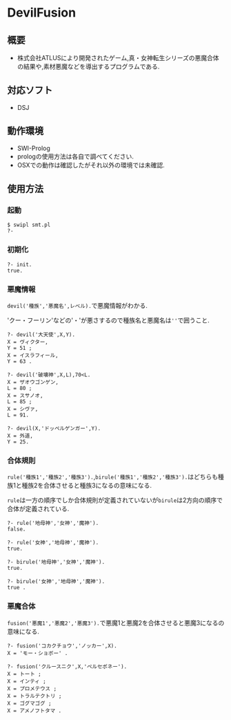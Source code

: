 # DevilFusion

## 概要
* 株式会社ATLUSにより開発されたゲーム,真・女神転生シリーズの悪魔合体の結果や,素材悪魔などを導出するプログラムである.

## 対応ソフト
* DSJ

## 動作環境
* SWI-Prolog
* prologの使用方法は各自で調べてください.
* OSXでの動作は確認したがそれ以外の環境では未確認.

## 使用方法

### 起動
```
$ swipl smt.pl
?- 
```

### 初期化
```
?- init.
true.
```

### 悪魔情報
`devil('種族','悪魔名',レベル).`で悪魔情報がわかる.

'クー・フーリン'などの'・'が悪さするので種族名と悪魔名は`''`で囲うこと.
```
?- devil('大天使',X,Y).
X = ヴィクター,
Y = 51 ;
X = イスラフィール,
Y = 63 .

?- devil('破壊神',X,L),70<L.
X = ザオウゴンゲン,
L = 80 ;
X = スサノオ,
L = 85 ;
X = シヴァ,
L = 91.

?- devil(X,'ドッペルゲンガー',Y).
X = 外道,
Y = 25.
```

### 合体規則
`rule('種族1','種族2','種族3').`,`birule('種族1','種族2','種族3').`はどちらも種族1と種族2を合体させると種族3になるの意味になる.

`rule`は一方の順序でしか合体規則が定義されていないが`birule`は2方向の順序で合体が定義されている.

```
?- rule('地母神','女神','魔神').
false.

?- rule('女神','地母神','魔神').
true.

?- birule('地母神','女神','魔神').
true.

?- birule('女神','地母神','魔神').
true .
```

### 悪魔合体
`fusion('悪魔1','悪魔2','悪魔3').`で悪魔1と悪魔2を合体させると悪魔3になるの意味になる.

```
?- fusion('コカクチョウ','ノッカー',X).
X = 'モー・ショボー' .

?- fusion('クルースニク',X,'ペルセポネー').
X = トート ;
X = インティ ;
X = プロメテウス ;
X = トラルテクトリ ;
X = ゴグマゴグ ;
X = アメノフトタマ .
```
